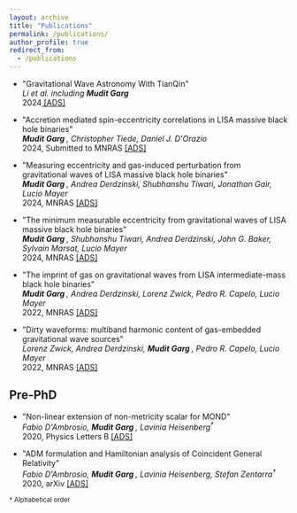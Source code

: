 ```yaml
---
layout: archive
title: "Publications"
permalink: /publications/
author_profile: true
redirect_from: 
  - /publications
---
```

* "Gravitational Wave Astronomy With TianQin"<br>
<i>Li et al. including <b> Mudit Garg </b><br></i>
2024<a href = "https://ui.adsabs.harvard.edu/abs/2024arXiv240919665L/abstract"  target="_blank"> [ADS] </a>

* "Accretion mediated spin-eccentricity correlations in LISA massive black hole binaries"<br>
<i><b> Mudit Garg </b>, Christopher Tiede, Daniel J. D'Orazio<br></i>
2024, Submitted to MNRAS <a href = "https://ui.adsabs.harvard.edu/abs/2024arXiv240504411G/abstract"  target="_blank"> [ADS] </a>

* "Measuring eccentricity and gas-induced perturbation from gravitational waves of LISA massive black hole binaries"<br>
<i><b> Mudit Garg </b>, Andrea Derdzinski, Shubhanshu Tiwari, Jonathan Gair, Lucio Mayer<br></i>
2024, MNRAS <a href = "https://ui.adsabs.harvard.edu/abs/2024arXiv240214058G/abstract"  target="_blank"> [ADS] </a>

* "The minimum measurable eccentricity from gravitational waves of LISA massive black hole binaries"<br>
<i><b> Mudit Garg </b>, Shubhanshu Tiwari, Andrea Derdzinski, John G. Baker, Sylvain Marsat, Lucio Mayer<br></i>
2024, MNRAS <a href = "https://ui.adsabs.harvard.edu/abs/2023arXiv230713367G/abstract"  target="_blank"> [ADS] </a>

* "The imprint of gas on gravitational waves from LISA intermediate-mass black hole binaries"<br>
<i><b> Mudit Garg </b>, Andrea Derdzinski, Lorenz Zwick, Pedro R. Capelo, Lucio Mayer<br></i>
2022, MNRAS <a href = "https://ui.adsabs.harvard.edu/abs/2022arXiv220605292G/abstract"  target="_blank"> [ADS] </a>

* "Dirty waveforms: multiband harmonic content of gas-embedded gravitational wave sources"<br>
<i>Lorenz Zwick, Andrea Derdzinski, <b> Mudit Garg </b>, Pedro R. Capelo, Lucio Mayer<br></i>
2022, MNRAS <a href = "https://ui.adsabs.harvard.edu/abs/2022MNRAS.511.6143Z/abstract"  target="_blank"> [ADS] </a>

## Pre-PhD

* "Non-linear extension of non-metricity scalar for MOND"<br>
<i>Fabio D'Ambrosio, <b> Mudit Garg </b>, Lavinia Heisenberg<sup>&dagger;</sup><br></i>
2020, Physics Letters B <a href = "https://ui.adsabs.harvard.edu/abs/2020PhLB..81135970D/abstract"  target="_blank"> [ADS] </a>

* "ADM formulation and Hamiltonian analysis of Coincident General Relativity"<br>
<i>Fabio D'Ambrosio, <b> Mudit Garg </b>, Lavinia Heisenberg, Stefan Zentarra<sup>&dagger;</sup><br></i>
2020, arXiv <a href = "https://ui.adsabs.harvard.edu/abs/2020arXiv200703261D/abstract"  target="_blank"> [ADS] </a>

<small>&dagger; Alphabetical order</small>
